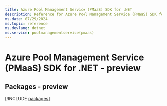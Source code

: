 ```yaml
---
title: Azure Pool Management Service (PMaaS) SDK for .NET
description: Reference for Azure Pool Management Service (PMaaS) SDK for .NET
ms.date: 07/29/2024
ms.topic: reference
ms.devlang: dotnet
ms.service: poolmanagementservice(pmaas)
---
```

# Azure Pool Management Service (PMaaS) SDK for .NET - preview
## Packages - preview
[!INCLUDE [packages](pool-management-service-(pmaas)-index.md)]